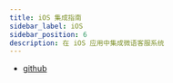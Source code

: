 ```yaml
---
title: iOS 集成指南
sidebar_label: iOS
sidebar_position: 6
description: 在 iOS 应用中集成微语客服系统
---
```


- [github](https://github.com/Bytedesk/bytedesk-swift)
